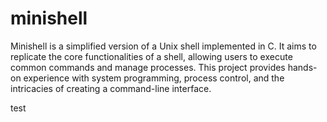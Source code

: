 # minishell
Minishell is a simplified version of a Unix shell implemented in C. It aims to replicate the core functionalities of a shell, allowing users to execute common commands and manage processes. This project provides hands-on experience with system programming, process control, and the intricacies of creating a command-line interface.


test
